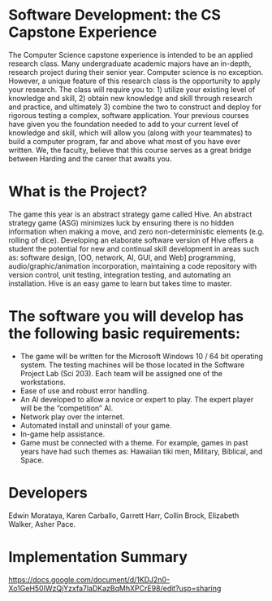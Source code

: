 # Software Development: the CS Capstone Experience

The Computer Science capstone experience is intended to be an applied research class. Many undergraduate academic
majors have an in-depth, research project during their senior year. Computer science is no exception. However, a unique feature of
this research class is the opportunity to apply your research. The class will require you to: 1) utilize your existing level of knowledge
and skill, 2) obtain new knowledge and skill through research and practice, and ultimately 3) combine the two to construct and deploy
for rigorous testing a complex, software application. Your previous courses have given you the foundation needed to add to your
current level of knowledge and skill, which will allow you (along with your teammates) to build a computer program, far and above
what most of you have ever written. We, the faculty, believe that this course serves as a great bridge between Harding and the career
that awaits you.

# What is the Project?
The game this year is an abstract strategy game called Hive. An abstract strategy game (ASG) minimizes luck by ensuring there is no hidden information when making a move, and zero non-deterministic elements (e.g. rolling of dice). Developing an elaborate software version of Hive offers a student the potential for new and continual skill development in areas such as: software design, [OO, network, AI, GUI, and Web] programming, audio/graphic/animation incorporation, maintaining a code repository with version control, unit testing, integration testing, and automating an installation. Hive is an easy game to learn but takes time to master.

# The software you will develop has the following basic requirements:
- The game will be written for the Microsoft Windows 10 / 64 bit operating system. The testing machines will be those located in the Software Project Lab (Sci 203). Each team will be assigned one of the workstations.
- Ease of use and robust error handling.
- An AI developed to allow a novice or expert to play. The expert player will be the “competition” AI.
- Network play over the internet.
- Automated install and uninstall of your game.
- In-game help assistance.
- Game must be connected with a theme. For example, games in past years have had such themes as: Hawaiian tiki men, Military, Biblical, and Space.

# Developers
Edwin Morataya,
Karen Carballo,
Garrett Harr,
Collin Brock,
Elizabeth Walker,
Asher Pace.

# Implementation Summary
https://docs.google.com/document/d/1KDJ2n0-Xo1GeH50IWzQjYzxfa7laDKazBqMhXPCrE98/edit?usp=sharing
